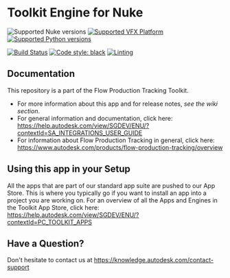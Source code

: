 # Toolkit Engine for Nuke

![Supported Nuke versions](https://img.shields.io/badge/Nuke-16_|_15_|_14-blue.svg?logo=nuke "Supported Nuke versions")
[![Supported VFX Platform](https://img.shields.io/badge/VFX_Platform-2025_|_2024_|_2023_|_2022-blue.svg)](http://www.vfxplatform.com/ "Supported VFX Platform")
[![Supported Python versions](https://img.shields.io/badge/Python-3.11_|_3.10_|_3.9-blue.svg?logo=python)](https://www.python.org/ "Supported Python versions")

[![Build Status](https://dev.azure.com/shotgun-ecosystem/Toolkit/_apis/build/status/Engines/tk-nuke?branchName=master)](https://dev.azure.com/shotgun-ecosystem/Toolkit/_build/latest?definitionId=83&branchName=master)
[![Code style: black](https://img.shields.io/badge/code%20style-black-000000.svg)](https://github.com/psf/black)
[![Linting](https://img.shields.io/badge/PEP8%20by-Hound%20CI-a873d1.svg)](https://houndci.com)

## Documentation
This repository is a part of the Flow Production Tracking Toolkit.

- For more information about this app and for release notes, *see the wiki section*.
- For general information and documentation, click here: https://help.autodesk.com/view/SGDEV/ENU/?contextId=SA_INTEGRATIONS_USER_GUIDE
- For information about Flow Production Tracking in general, click here: https://www.autodesk.com/products/flow-production-tracking/overview

## Using this app in your Setup
All the apps that are part of our standard app suite are pushed to our App Store.
This is where you typically go if you want to install an app into a project you are
working on. For an overview of all the Apps and Engines in the Toolkit App Store,
click here: https://help.autodesk.com/view/SGDEV/ENU/?contextId=PC_TOOLKIT_APPS

## Have a Question?
Don't hesitate to contact us at https://knowledge.autodesk.com/contact-support
